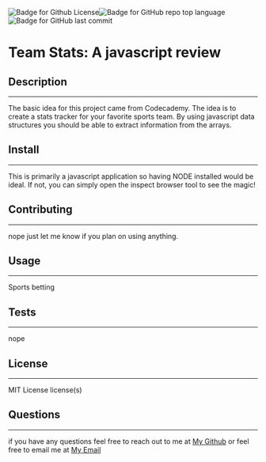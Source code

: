 ![Badge for Github License](https://img.shields.io/github/license/tylerdahl123/TeamStats_JavascriptReview)![Badge for GitHub repo top language](https://img.shields.io/github/languages/top/tylerdahl123/TeamStats_JavascriptReview?style=flat&logo=appveyor) ![Badge for GitHub last commit](https://img.shields.io/github/last-commit/tylerdahl123/TeamStats_JavascriptReview?style=flat&logo=appveyor) 

# Team Stats: A javascript review
## Description
 ---
 
 The basic idea for this project came from Codecademy. The idea is to create a stats tracker for your favorite sports team. By using javascript data structures you should be  able to extract information from the arrays.
## Install 
---

 This is primarily a javascript application so having NODE installed would be ideal. If not, you can simply open the inspect browser tool to see the magic! 
## Contributing 
---

 nope just let me know if you plan on using anything. 
## Usage 
---

 Sports betting 
## Tests
---

 nope
## License 
---

 MIT License license(s) 
## Questions 
---

  if you have any questions feel free to reach out to me at [My Github](https://github.com/tylerdahl123) or feel free to email me at [My Email](dahlgren15@gmail.com) 
    